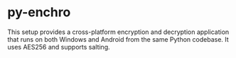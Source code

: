 # py-enchro
This setup provides a cross-platform encryption and decryption application that runs on both Windows and Android from the same Python codebase. It uses AES256 and supports salting.
